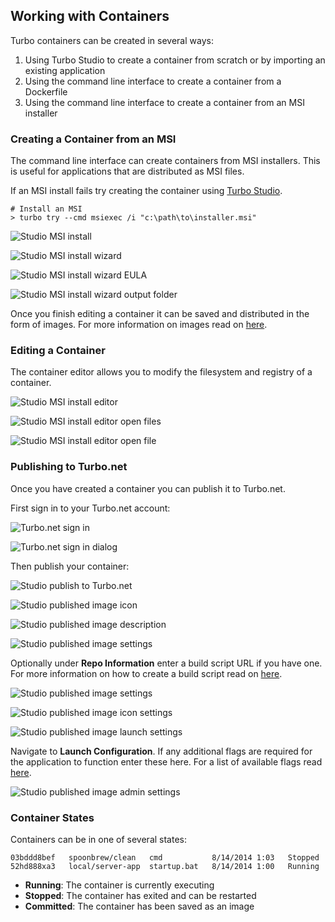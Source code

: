 ## Working with Containers

Turbo containers can be created in several ways:

1. Using Turbo Studio to create a container from scratch or by importing an existing application
2. Using the command line interface to create a container from a Dockerfile
3. Using the command line interface to create a container from an MSI installer

### Creating a Container from an MSI

The command line interface can create containers from MSI installers. This is useful for applications that are distributed as MSI files.

If an MSI install fails try creating the container using [Turbo Studio](/studio/working-with-turbo-studio/getting-started).

```
# Install an MSI
> turbo try --cmd msiexec /i "c:\path\to\installer.msi"
```

![Studio MSI install](../../images/cmd1.png)

![Studio MSI install wizard](../../images/install1.png)

![Studio MSI install wizard EULA](../../images/install2.png)

![Studio MSI install wizard output folder](../../images/install3.png)

Once you finish editing a container it can be saved and distributed in the form of images. For more information on images read on [here](/deploying/turbo-server).

### Editing a Container

The container editor allows you to modify the filesystem and registry of a container.

![Studio MSI install editor](../../images/instedit1.png)

![Studio MSI install editor open files](../../images/instedit2.png)

![Studio MSI install editor open file](../../images/instedit3.png)

### Publishing to Turbo.net

Once you have created a container you can publish it to Turbo.net.

First sign in to your Turbo.net account:

![Turbo.net sign in](../../images/signin1.png)

![Turbo.net sign in dialog](../../images/signin2.png)

Then publish your container:

![Studio publish to Turbo.net](../../images/publish1.png)

![Studio published image icon](../../images/publish2.png)

![Studio published image description](../../images/publish3.png)

![Studio published image settings](../../images/publish4.png)

Optionally under **Repo Information** enter a build script URL if you have one. For more information on how to create a build script read on [here](/studio/scenarios/turbonet-build-scripts).

![Studio published image settings](../../images/publish5.png)

![Studio published image icon settings](../../images/publish6.png)

![Studio published image launch settings](../../images/publish7.png)

Navigate to **Launch Configuration**. If any additional flags are required for the application to function enter these here. For a list of available flags read [here](/vm/runtime-settings).

![Studio published image admin settings](../../images/publish8.png)

### Container States

Containers can be in one of several states:

```
03bddd8bef   spoonbrew/clean   cmd           8/14/2014 1:03   Stopped
52hd888xa3   local/server-app  startup.bat   8/14/2014 1:00   Running
```

- **Running**: The container is currently executing
- **Stopped**: The container has exited and can be restarted
- **Committed**: The container has been saved as an image
